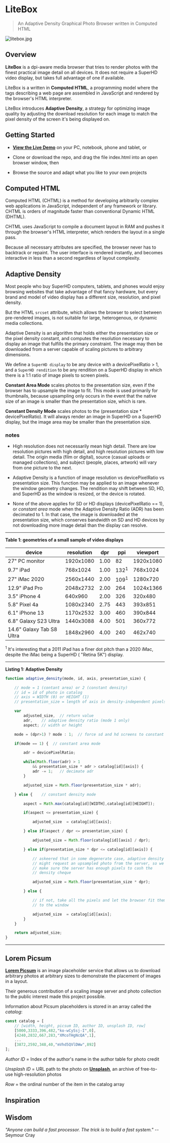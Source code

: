 # LiteBox

> An Adaptive Density Graphical Photo Browser written in Computed HTML

![litebox.jpg](litebox.jpg)

## 

## Overview

**LiteBox** is a dpi-aware media browser that tries to render photos with the finest practical image detail on all devices. It does not require a SuperHD video display, but takes full advantage of one if available.

LiteBox is a written in **Computed HTML**, a programming model where the tags describing a web page are assembled in JavaScript and rendered by the browser's HTML interpreter. 

LiteBox introduces **Adaptive Density**, a strategy for optimizing image quality by adjusting the download resolution for each image to match the pixel density of the screen it's being displayed on. 

## Getting Started

* [**View the Live Demo**](https://glroyal.github.io/litebox/) on your PC, notebook, phone and tablet, or

* Clone or download the repo, and drag the file index.html into an open browser window, then

* Browse the source and adapt what you like to your own projects

## Computed HTML

Computed HTML (CHTML) is a method for developing arbitrarily complex web applications in JavaScript, independent of any framework or library. CHTML is orders of magnitude faster than conventional Dynamic HTML (DHTML).

CHTML uses JavaScript to compile a document layout in RAM and pushes it through the browser's HTML interpreter, which renders the layout in a single pass. 

Because all necessary attributes are specified, the browser never has to backtrack or repaint. The user interface is rendered instantly, and becomes interactive in less than a second regardless of layout complexity. 

## Adaptive Density

Most people who buy SuperHD computers, tablets, and phones would enjoy browsing websites that take advantage of that fancy hardware, but every brand and model of video display has a different size, resolution, and pixel density. 

But the HTML `srcset` attribute, which allows the browser to select between pre-rendered images, is not suitable for large, heterogenous, or dynamic media collections. 

Adaptive Density is an algorithm that holds either the presentation size or the pixel density constant, and computes the resolution necessary to display an image that fulfills the primary constraint. The image may then be downloaded from a server capable of scaling pictures to arbitrary dimensions.  

We define a `SuperHD display` to be any device with a devicePixelRatio > 1, and a `SuperHD rendition` to be any rendition on a SuperHD display in which there is a 1:1 ratio of image pixels to screen pixels.

**Constant Area Mode** scales photos to the presentation size, even if the browser has to upsample the image to fit. This mode is used primarily for thumbnails, because upsampling only occurs in the event that the native size of an image is smaller than the presentation size, which is rare. 

**Constant Density Mode** scales photos to the (presentation size * devicePixelRatio). It will always render an image in SuperHD on a SuperHD display, but the image area may be smaller than the presentation size.

### notes

- High resolution does not necessarily mean high detail. There are low resolution pictures with high detail, and high resolution pictures with low detail. The origin media (film or digital), source (casual uploads or managed collections), and subject (people, places, artwork) will vary from one picture to the next.

- Adaptive Density is a function of image resolution vs devicePixelRatio vs presentation size. This function may be applied to an image whenever the window geometry changes. The rendition may shift between SD, HD, and SuperHD as the window is resized, or the device is rotated.

- None of the above applies for SD or HD displays (devicePixelRatio == 1), or *constant area* mode when the Adaptive Density Ratio (ADR) has been decimated to 1. In that case, the image is downloaded at the presentation size, which conserves bandwidth on SD and HD devices by not downloading more image detail than the display can resolve.

---

**Table 1: geometries of a small sample of video displays**

| device                    | resolution | dpr  | ppi             | viewport  |
| ------------------------- | ---------- | ---- | --------------- | --------- |
| 27" PC monitor            | 1920x1080  | 1.00 | 82              | 1920x1080 |
| 9.7" iPad                 | 768x1024   | 1.00 | 132<sup>1</sup> | 768x1024  |
| 27" iMac 2020             | 2560x1440  | 2.00 | 109<sup>1</sup> | 1280x720  |
| 12.9" iPad Pro            | 2048x2732  | 2.00 | 264             | 1024x1366 |
| 3.5" iPhone 4             | 640x960    | 2.00 | 326             | 320x480   |
| 5.8" Pixel 4a             | 1080x2340  | 2.75 | 443             | 393x851   |
| 6.1" iPhone 13            | 1170x2532  | 3.00 | 460             | 390x844   |
| 6.8" Galaxy S23 Ultra     | 1440x3088  | 4.00 | 501             | 360x772   |
| 14.6" Galaxy Tab S8 Ultra | 1848x2960  | 4.00 | 240             | 462x740   |

<sup>1</sup> It's interesting that a 2011 iPad has a finer dot pitch than a 2020 iMac, despite the iMac being a SuperHD ( "Retina 5K") display.

---

**Listing 1: Adaptive Density**

```javascript
function adaptive_density(mode, id, axis, presentation_size) {

    // mode = 1 (contant area) or 2 (constant density)
    // id = id of photo in catalog
    // axis = WIDTH (0) or HEIGHT (1)
    // presentation_size = length of axis in density-independent pixels

    var
        adjusted_size,  // return value
        adr,    // adaptive density ratio (mode 1 only)
        aspect; // width or height

    mode = (dpr>1) ? mode : 1;  // force sd and hd screens to constant size mode

    if(mode == 1) {  // constant area mode

        adr = devicePixelRatio;  

        while(Math.floor(adr) > 1 
            && presentation_size * adr > catalog[id][axis]) {
            adr -= 1;   // decimate adr
        }

        adjusted_size = Math.floor(presentation_size * adr);

    } else {    // constant density mode

        aspect = Math.max(catalog[id][WIDTH],catalog[id][HEIGHT]);

        if(aspect <= presentation_size) {

            adjusted_size  = catalog[id][axis];

        } else if(aspect / dpr <= presentation_size) {

            adjusted_size = Math.floor(catalog[id][axis] / dpr);

        } else if(presentation_size * dpr <= catalog[id][axis]) {

            // askeered that in some degenerate case, adaptive density 
            // might request an upsampled photo from the server, so we 
            // make sure the server has enough pixels to cash the 
            // density cheque

            adjusted_size = Math.floor(presentation_size * dpr);

        } else {

            // if not, take all the pixels and let the browser fit them 
            // to the window

            adjusted_size  = catalog[id][axis];
        }
    }

    return adjusted_size;
}
```

---

## Lorem Picsum

**[Lorem Picsum](https://picsum.photos/)** is an image placeholder service that allows us to download arbitrary photos at arbitrary sizes to demonstrate the placement of images in a layout.

Their generous contribution of a scaling image server and photo collection to the public interest made this project possible.

Information about Picsum placeholders is stored in an array called the *catalog*:

```javascript
const catalog = [
    // [width, height, picsum ID, author ID, unsplash ID, row]
    [5000,3333,396,482,"ko-wCySsj-I",0],
    [4240,2832,667,283,"XMcoTHgNcQA",1],
    ...
    [3872,2592,348,40,"mVhd5QVlDWw",892]
];
```

*Author ID* = Index of the author's name in the author table for photo credit

*Unsplash ID* = URL path to the photo on [**Unsplash**](https://unsplash.com/about), an archive of free-to-use high-resolution photos

*Row* = the ordinal number of the item in the catalog array

## Inspiration

## Wisdom

*"Anyone can build a fast processor. The trick is to build a fast system."*
-- Seymour Cray
